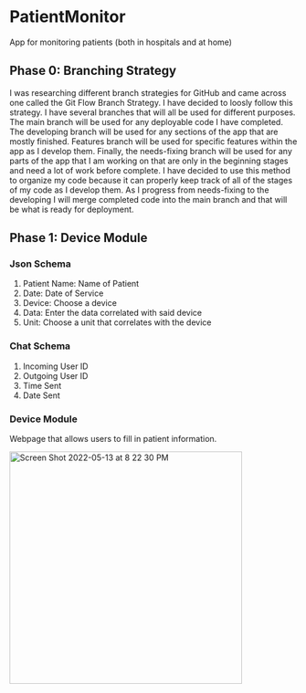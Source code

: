 # PatientMonitor
App for monitoring patients (both in hospitals and at home)

## Phase 0: Branching Strategy
I was researching different branch strategies for GitHub and came across one called the Git Flow Branch Strategy. I have decided to loosly follow this strategy. I have several branches that will all be used for different purposes. 
The main branch will be used for any deployable code I have completed.
The developing branch will be used for any sections of the app that are mostly finished. 
Features branch will be used for specific features within the app as I develop them. 
Finally, the needs-fixing branch will be used for any parts of the app that I am working on that are only in the beginning stages and need a lot of work before complete. 
I have decided to use this method to organize my code because it can properly keep track of all of the stages of my code as I develop them. As I progress from needs-fixing to the developing I will merge completed code into the main branch and that will be what is ready for deployment. 

## Phase 1: Device Module
### Json Schema
1. Patient Name: Name of Patient 
2. Date: Date of Service
3. Device: Choose a device 
4. Data: Enter the data correlated with said device 
5. Unit: Choose a unit that correlates with the device


### Chat Schema 
1. Incoming User ID
2. Outgoing User ID
3. Time Sent 
4. Date Sent

### Device Module 
Webpage that allows users to fill in patient information. 


<img width="407" alt="Screen Shot 2022-05-13 at 8 22 30 PM" src="https://user-images.githubusercontent.com/60165420/168403884-21e1cda9-de78-436f-a3c4-69a0f72d50b0.png">



